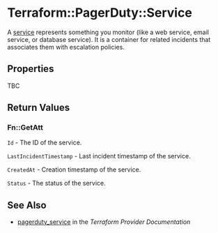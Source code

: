 # Terraform::PagerDuty::Service

A [service](https://v2.developer.pagerduty.com/v2/page/api-reference#!/Services/get_services) represents something you monitor (like a web service, email service, or database service). It is a container for related incidents that associates them with escalation policies.

## Properties

TBC

## Return Values

### Fn::GetAtt

`Id` - The ID of the service.

`LastIncidentTimestamp` - Last incident timestamp of the service.

`CreatedAt` - Creation timestamp of the service.

`Status` - The status of the service.

## See Also

* [pagerduty_service](https://www.terraform.io/docs/providers/pagerduty/r/service.html) in the _Terraform Provider Documentation_